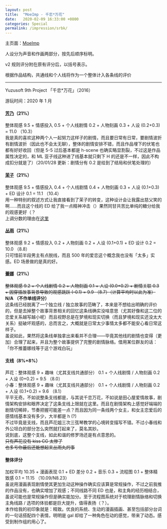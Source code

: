 ```yaml
---
layout: post
title:  "MoeImp - 千恋*万花"
date:   2020-02-09 16:33:00 +0800
categories: Special
permalink: /impression/srbk/
---
```


主页面：[MoeImp](http://yoro.xyz/impression)

人设分为声音和作画两部分，按先后顺序标明。

v2 规则评分附在原有评分后，以括号表示。

根据作品结构，共通线和个人线将作为一个整体计入各条线的评价

---

Yuzusoft 9th Project 「千恋\*万花」（2016）

游玩时间：2020 年 1 月

#### [芳乃](http://yoro.xyz/kawaiigirls/2020/01/24/srbk-yoshino.html)（21%）

整体观感 9.5 + 情感投入 0.5 + 个人线剧情 0.2 + 人物刻画 0.3 + 人设 (0.2+0.3) = 11.0 （10.3）<br />
我是真的喜欢这种两个人一起努力这样子的剧情，而且要日常有日常，要剧情波折有剧情波折（因此也不会太无聊），整体的剧情安排不错，而且作品埋下的伏笔也都有好好收回（但是 5-5 过后基本都是 h-scene 也确实略显割裂，不过这是作品属性决定的，和 ML 亚子线这种进了线基本就只剩下 H 的还是不一样，因此不构成扣分就是了）（20/01/28 更新：剧情分有 0.2 是给到了结局和伏笔处理的）

#### [茉子](http://yoro.xyz/kawaiigirls/2020/01/26/srbk-mako.html)（21%）

整体观感 9.5 + 情感投入 0.4 + 个人线剧情 0.4 + 人物刻画 0.3 + 人设 (0.1+0.3) + ED 设计 0.1 = 11.1 （10.4）<br />
用一种特别的叙述方式让我直接看到了茉子的转变，这种设计会让我露出慈父笑的啊……而且这个线的 ED 给了我一点精神冲击（）果然同甘共苦比单纯的糖分给我的观感更好（？<br />
上调分数的理由在[这里](http://yoro.xyz/kawaiigirls/2020/01/28/srbk-mako2.html)

#### [丛雨](http://yoro.xyz/kawaiigirls/2020/01/29/srbk-murasame-rena.html)（21%）

整体观感 9.2 + 情感投入 0.2 + 人物刻画 0.2 + 人设 (0.1+0.1) + ED 设计 0.2 = 10.0 （8.8）<br />
只可惜前半段男主有点脱线，而且 500 年的爱恋这个概念我也没有「太多」实感。ED 场景做的是真的好。

#### [蕾娜](http://yoro.xyz/kawaiigirls/2020/01/29/srbk-murasame-rena.html)（21%）

~~整体观感 9.2 + 个人线剧情 0.2 + 人物刻画 0.1 + 人设 (0.0+0.2) + 剧情关联 0.3 + 因穿插故事背景导致的观感跳跃 (-0.1) = 9.9 （8.7）（计算平均时以此为准）~~<br />
**N/A （不作单线评分）**
<br />这条线已经脱离了一个独立线 / 独立故事的范畴了，本来是不想给出明确的评价的，但是去掉整个故事背景相关的回忆这条线确实没啥意思（尤其好像和这二位的恋爱关系越写越小呢）而且视野总是在梦境和现实切换（而且梦境和现实还没太大关系）挺破坏观感的，总而言之，大概就是日常太少事情太多都不能安心看日常这样子。
<br />虽说如此，果然将这条线单独拿出来看并不合理——毕竟其他线的剧情也变得（更加）合理了起来，并且为整个故事提供了完整的剧情脉络。借用某位群友的话：「你不推蕾娜线等于这个游戏白玩」

#### 支线（8%+8%）

芦花：整体观感 9 + 趣味（尤其支线共通部分） 0.1 + 个人线剧情 / 人物刻画 0.2 + 人设 (0+0.2) = 9.5 （8.0）<br />
小春：整体观感 9 + 趣味（尤其支线共通部分） 0.1 + 个人线剧情 / 人物刻画 0.2 + 人设 (0.1+0.2) = 9.6 （8.1）<br />
平平无奇。不如说整条支线都是，与其说千恋万花，不如说是田心屋爱情故事，剧情架构安排和眼界决定了这条支线上限就在这里。而且在剧情架构上感觉好端端的剧情切稀碎，节奏把握可能差一点？而且因为同一条线两个女主，和女主恋爱后的感情线基本没有多少，大半都是 h (?) <br />
不过毕竟是支线，而且芦花姐三次三弦琴教学的心境转变描写不错。不过小春线和外公坦白的部分怎么突然就打起来了，莫名其妙。<br />
说到底，这整个支线，如此和谐的修罗场还是有点意思的。<br />~~只有芦花没有 kiss CG 太惨了~~<br />~~也多亏你最后还能想起来丛雨丸的事~~

#### 整体评分

加权平均 10.35 + 漫画表现 0.1 + ED 差分 0.2 + 音乐 0.3 + 流程图 0.1 + 整体精致感 0.1 = 11.15 （10.09/N8.23）<br />
虽说用漫画表现剧情使其更加生动这种操作确实应该算是常规操作，不过之前我推的作品没有，也确实增加了观感；不同线路不同 ED 也是，和主角的经历相结合，虽说可能也是常规操作但是确实能加分。至于流程图系统对于梳理剧情脉络和切换主角线路 / 选项的体验都是巨大提升，值得表扬（？）。<br />
本作给我的初印象就是：精致。优良的系统、生动的漫画插画、甚至包括部分台词的一句话搭配四个表情，明明是 gal 却给了一种角色在动的感觉，带来了动态。感受到制作组的用心了。
